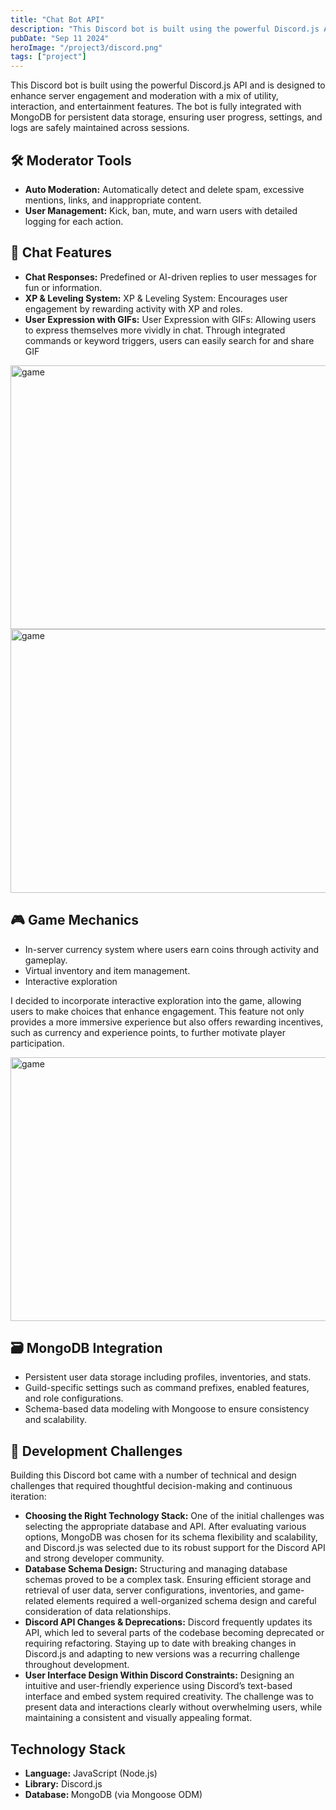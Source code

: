 ```yaml
---
title: "Chat Bot API"
description: "This Discord bot is built using the powerful Discord.js API and is designed to enhance server engagement and moderation with a mix of utility, interaction, and entertainment features."
pubDate: "Sep 11 2024"
heroImage: "/project3/discord.png"
tags: ["project"]
---
```


This Discord bot is built using the powerful Discord.js API and is designed to enhance server engagement and moderation with a mix of utility, interaction, and entertainment features. The bot is fully integrated with MongoDB for persistent data storage, ensuring user progress, settings, and logs are safely maintained across sessions.

<h2 class="card-title">
    🛠️ Moderator Tools
</h2>

<ul>
  <li><strong>Auto Moderation:</strong> Automatically detect and delete spam, excessive mentions, links, and inappropriate content.</li>
  <li><strong>User Management:</strong> Kick, ban, mute, and warn users with detailed logging for each action.</li>
</ul>

<h2 class="card-title">
    💬 Chat Features
</h2>

<ul>
  <li><strong>Chat Responses:</strong> Predefined or AI-driven replies to user messages for fun or information.</li>
  <li><strong>XP & Leveling System:</strong> XP & Leveling System: Encourages user engagement by rewarding activity with XP and roles.</li>
  <li><strong>User Expression with GIFs:</strong> User Expression with GIFs: Allowing users to express themselves more vividly in chat. Through integrated commands or keyword triggers, users can easily search for and share GIF</li>
</ul>

<Image width="750" height="422" format="png" src="/project3/gif.png" alt="game" class="w-full mb-6" />
<Image width="750" height="422" format="png" src="/project3/status.png" alt="game" class="w-full mb-6" />

<h2 class="card-title">
    🎮 Game Mechanics
</h2>
<ul>
  <li>In-server currency system where users earn coins through activity and gameplay.</li>
  <li>Virtual inventory and item management.</li>
  <li>Interactive exploration</li>
</ul>

I decided to incorporate interactive exploration into the game, allowing users to make choices that enhance engagement. This feature not only provides a more immersive experience but also offers rewarding incentives, such as currency and experience points, to further motivate player participation.

<Image width="750" height="422" format="png" src="/project3/gameplay.png" alt="game" class="w-full mb-6" />

<h2 class="card-title">
    🗃️ MongoDB Integration
</h2>

<ul>
  <li>Persistent user data storage including profiles, inventories, and stats.</li>
  <li>Guild-specific settings such as command prefixes, enabled features, and role configurations.</li>
  <li>Schema-based data modeling with Mongoose to ensure consistency and scalability.</li>
</ul>

<h2 class="card-title">
    💬 Development Challenges
</h2>

Building this Discord bot came with a number of technical and design challenges that required thoughtful decision-making and continuous iteration:

<ul>
    <li><strong>Choosing the Right Technology Stack:</strong> One of the initial challenges was selecting the appropriate database and API. After evaluating various options, MongoDB was chosen for its schema flexibility and scalability, and Discord.js was selected due to its robust support for the Discord API and strong developer community.</li>
    <li><strong>Database Schema Design:</strong> Structuring and managing database schemas proved to be a complex task. Ensuring efficient storage and retrieval of user data, server configurations, inventories, and game-related elements required a well-organized schema design and careful consideration of data relationships.</li>
    <li><strong>Discord API Changes & Deprecations:</strong> Discord frequently updates its API, which led to several parts of the codebase becoming deprecated or requiring refactoring. Staying up to date with breaking changes in Discord.js and adapting to new versions was a recurring challenge throughout development.</li>
    <li><strong>User Interface Design Within Discord Constraints:</strong> Designing an intuitive and user-friendly experience using Discord’s text-based interface and embed system required creativity. The challenge was to present data and interactions clearly without overwhelming users, while maintaining a consistent and visually appealing format.</li>
</ul>

<h2 class="card-title">
    Technology Stack
</h2>
<ul>
  <li><strong>Language:</strong> JavaScript (Node.js)</li>
  <li><strong>Library:</strong> Discord.js</li>
  <li><strong>Database: </strong>MongoDB (via Mongoose ODM)</li>
</ul>
